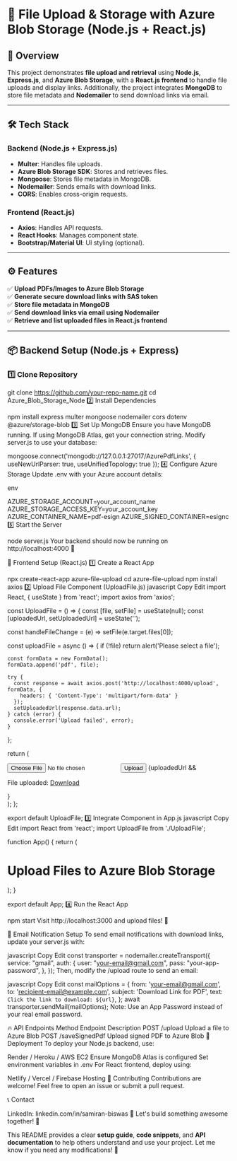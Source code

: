 # 📂 File Upload & Storage with Azure Blob Storage (Node.js + React.js)  

## 🚀 Overview  
This project demonstrates **file upload and retrieval** using **Node.js**, **Express.js**, and **Azure Blob Storage**, with a **React.js frontend** to handle file uploads and display links. Additionally, the project integrates **MongoDB** to store file metadata and **Nodemailer** to send download links via email.

---

## 🛠 Tech Stack  
### **Backend (Node.js + Express.js)**  
- **Multer**: Handles file uploads.  
- **Azure Blob Storage SDK**: Stores and retrieves files.  
- **Mongoose**: Stores file metadata in MongoDB.  
- **Nodemailer**: Sends emails with download links.  
- **CORS**: Enables cross-origin requests.  

### **Frontend (React.js)**  
- **Axios**: Handles API requests.  
- **React Hooks**: Manages component state.  
- **Bootstrap/Material UI**: UI styling (optional).  

---

## ⚙️ Features  
✅ **Upload PDFs/Images to Azure Blob Storage**  
✅ **Generate secure download links with SAS token**  
✅ **Store file metadata in MongoDB**  
✅ **Send download links via email using Nodemailer**  
✅ **Retrieve and list uploaded files in React.js frontend**  

---

## 📦 Backend Setup (Node.js + Express)  

### 1️⃣ **Clone Repository**  

git clone https://github.com/your-repo-name.git
cd Azure_Blob_Storage_Node
2️⃣ Install Dependencies

npm install express multer mongoose nodemailer cors dotenv @azure/storage-blob
3️⃣ Set Up MongoDB
Ensure you have MongoDB running. If using MongoDB Atlas, get your connection string.
Modify server.js to use your database:


mongoose.connect('mongodb://127.0.0.1:27017/AzurePdfLinks', {
  useNewUrlParser: true,
  useUnifiedTopology: true
});
4️⃣ Configure Azure Storage
Update .env with your Azure account details:

env

AZURE_STORAGE_ACCOUNT=your_account_name
AZURE_STORAGE_ACCESS_KEY=your_account_key
AZURE_CONTAINER_NAME=pdf-esign
AZURE_SIGNED_CONTAINER=esignc
5️⃣ Start the Server

node server.js
Your backend should now be running on http://localhost:4000 🎉

🎨 Frontend Setup (React.js)
1️⃣ Create a React App

npx create-react-app azure-file-upload
cd azure-file-upload
npm install axios
2️⃣ Upload File Component (UploadFile.js)
javascript
Copy
Edit
import React, { useState } from 'react';
import axios from 'axios';

const UploadFile = () => {
  const [file, setFile] = useState(null);
  const [uploadedUrl, setUploadedUrl] = useState('');

  const handleFileChange = (e) => setFile(e.target.files[0]);

  const uploadFile = async () => {
    if (!file) return alert('Please select a file');

    const formData = new FormData();
    formData.append('pdf', file);

    try {
      const response = await axios.post('http://localhost:4000/upload', formData, {
        headers: { 'Content-Type': 'multipart/form-data' }
      });
      setUploadedUrl(response.data.url);
    } catch (error) {
      console.error('Upload failed', error);
    }
  };

  return (
    <div>
      <input type="file" onChange={handleFileChange} />
      <button onClick={uploadFile}>Upload</button>
      {uploadedUrl && <p>File uploaded: <a href={uploadedUrl} target="_blank" rel="noopener noreferrer">Download</a></p>}
    </div>
  );
};

export default UploadFile;
3️⃣ Integrate Component in App.js
javascript
Copy
Edit
import React from 'react';
import UploadFile from './UploadFile';

function App() {
  return (
    <div>
      <h1>Upload Files to Azure Blob Storage</h1>
      <UploadFile />
    </div>
  );
}

export default App;
4️⃣ Run the React App

npm start
Visit http://localhost:3000 and upload files! 🚀

📩 Email Notification Setup
To send email notifications with download links, update your server.js with:

javascript
Copy
Edit
const transporter = nodemailer.createTransport({
  service: "gmail",
  auth: {
    user: "your-email@gmail.com",
    pass: "your-app-password",
  },
});
Then, modify the /upload route to send an email:

javascript
Copy
Edit
const mailOptions = {
  from: 'your-email@gmail.com',
  to: 'recipient-email@example.com',
  subject: 'Download Link for PDF',
  text: `Click the link to download: ${url}`,
};
await transporter.sendMail(mailOptions);
Note: Use an App Password instead of your real email password.

🔥 API Endpoints
Method	Endpoint	Description
POST	/upload	Upload a file to Azure Blob
POST	/saveSignedPdf	Upload signed PDF to Azure Blob
🚀 Deployment
To deploy your Node.js backend, use:

Render / Heroku / AWS EC2
Ensure MongoDB Atlas is configured
Set environment variables in .env
For React frontend, deploy using:

Netlify / Vercel / Firebase Hosting
🤝 Contributing
Contributions are welcome! Feel free to open an issue or submit a pull request.

📞 Contact

LinkedIn: linkedin.com/in/samiran-biswas
🎯 Let's build something awesome together! 🚀


This README provides a clear **setup guide**, **code snippets**, and **API documentation** to help others understand and use your project. Let me know if you need any modifications! 🚀
